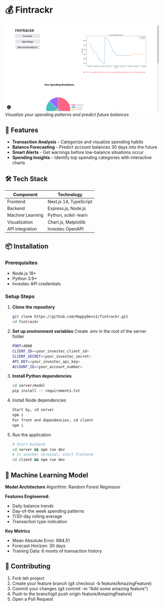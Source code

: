 # 💰 Fintrackr

![Dashboard Preview](https://github.com/HappyDevs1/fintrackr/blob/main/Screenshot%20(163).png?raw=true)  
*Visualize your spending patterns and predict future balances*

## 🌟 Features

- **Transaction Analysis** - Categorize and visualize spending habits
- **Balance Forecasting** - Predict account balances 30 days into the future
- **Smart Alerts** - Get warnings before low-balance situations occur
- **Spending Insights** - Identify top spending categories with interactive charts

## 🛠️ Tech Stack

| Component          | Technology               |
|--------------------|--------------------------|
| Frontend           | Next.js 14, TypeScript   |
| Backend            | Express.js, Node.js      |
| Machine Learning   | Python, scikit-learn     |
| Visualization      | Chart.js, Matplotlib     |
| API Integration    | Investec OpenAPI         |

## 📦 Installation

### Prerequisites
- Node.js 18+
- Python 3.9+
- Investec API credentials

### Setup Steps

1. **Clone the repository**
   ```bash
   git clone https://github.com/HappyDevs1/fintrackr.git
   cd fintrackr
2. **Set up environment variables**
   Create .env in the root of the server folder
   ```bash
   PORT=4000
   CLIENT_ID=<your_investec_client_id>
   CLIENT_SECRET=<your_investec_secret>
   API_KEY=<your_investec_api_key>
   ACCOUNT_ID=<your_account_number>
3. **Install Python dependencies**
   ```bash
   cd server/model
   pip install -r requirements.txt
   
5. Install Node dependencies
   ```bash
   Start by, cd server
   npm i
   For front end dependencies, cd client
   npm i
6. Run the application
   ```bash
   # Start backend
   cd server && npm run dev
   # In another terminal, start frontend
   cd client && npm run dev


## 🧠 Machine Learning Model
**Model Architecture**
Algorithm: Random Forest Regressor

**Features Engineered:**
- Daily balance trends
- Day-of-the week spending patterns
- 7/30-day rolling average
- Transaction type indication

**Key Metrics**
- Mean Absolute Error: R84.51
- Forecast Horizon: 30 days
- Training Data: 6 monts of transaction history


## 🤝 Contributing
1. Fork teh project
2. Create your feature branch (git checkout -b feature/AmazingFeature)
3. Commit your changes (git commit -m "Add some amazing feature")
4. Push to the branch(git push origin feature/AmazingFeature)
5. Open a Pull Request
